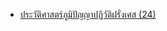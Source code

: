 * [ประวัติศาสตร์ภูมิปัญญาปฏิวัติฝรั่งเศส (24)](https://www.matichonweekly.com/culture/article_64805)
